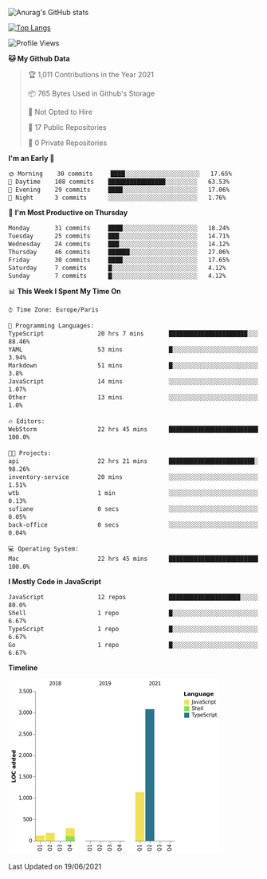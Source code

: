 ![Anurag's GitHub stats](https://github-readme-stats.vercel.app/api?username=sufiane&theme=dark&show_icons=true&count_private=true)


[![Top Langs](https://github-readme-stats.vercel.app/api/top-langs/?username=sufiane&layout=compact)](https://github.com/anuraghazra/github-readme-stats)

<!--START_SECTION:waka-->
![Profile Views](http://img.shields.io/badge/Profile%20Views-0-blue)

**🐱 My Github Data** 

> 🏆 1,011 Contributions in the Year 2021
 > 
> 📦 765 Bytes Used in Github's Storage 
 > 
> 🚫 Not Opted to Hire
 > 
> 📜 17 Public Repositories 
 > 
> 🔑 0 Private Repositories  
 > 
**I'm an Early 🐤** 

```text
🌞 Morning    30 commits     ████░░░░░░░░░░░░░░░░░░░░░   17.65% 
🌆 Daytime    108 commits    ████████████████░░░░░░░░░   63.53% 
🌃 Evening    29 commits     ████░░░░░░░░░░░░░░░░░░░░░   17.06% 
🌙 Night      3 commits      ░░░░░░░░░░░░░░░░░░░░░░░░░   1.76%

```
📅 **I'm Most Productive on Thursday** 

```text
Monday       31 commits     ████░░░░░░░░░░░░░░░░░░░░░   18.24% 
Tuesday      25 commits     ███░░░░░░░░░░░░░░░░░░░░░░   14.71% 
Wednesday    24 commits     ███░░░░░░░░░░░░░░░░░░░░░░   14.12% 
Thursday     46 commits     ██████░░░░░░░░░░░░░░░░░░░   27.06% 
Friday       30 commits     ████░░░░░░░░░░░░░░░░░░░░░   17.65% 
Saturday     7 commits      █░░░░░░░░░░░░░░░░░░░░░░░░   4.12% 
Sunday       7 commits      █░░░░░░░░░░░░░░░░░░░░░░░░   4.12%

```


📊 **This Week I Spent My Time On** 

```text
⌚︎ Time Zone: Europe/Paris

💬 Programming Languages: 
TypeScript               20 hrs 7 mins       ██████████████████████░░░   88.46% 
YAML                     53 mins             █░░░░░░░░░░░░░░░░░░░░░░░░   3.94% 
Markdown                 51 mins             █░░░░░░░░░░░░░░░░░░░░░░░░   3.8% 
JavaScript               14 mins             ░░░░░░░░░░░░░░░░░░░░░░░░░   1.07% 
Other                    13 mins             ░░░░░░░░░░░░░░░░░░░░░░░░░   1.0%

🔥 Editors: 
WebStorm                 22 hrs 45 mins      █████████████████████████   100.0%

🐱‍💻 Projects: 
api                      22 hrs 21 mins      ████████████████████████░   98.26% 
inventory-service        20 mins             ░░░░░░░░░░░░░░░░░░░░░░░░░   1.51% 
wtb                      1 min               ░░░░░░░░░░░░░░░░░░░░░░░░░   0.13% 
sufiane                  0 secs              ░░░░░░░░░░░░░░░░░░░░░░░░░   0.05% 
back-office              0 secs              ░░░░░░░░░░░░░░░░░░░░░░░░░   0.04%

💻 Operating System: 
Mac                      22 hrs 45 mins      █████████████████████████   100.0%

```

**I Mostly Code in JavaScript** 

```text
JavaScript               12 repos            ████████████████████░░░░░   80.0% 
Shell                    1 repo              █░░░░░░░░░░░░░░░░░░░░░░░░   6.67% 
TypeScript               1 repo              █░░░░░░░░░░░░░░░░░░░░░░░░   6.67% 
Go                       1 repo              █░░░░░░░░░░░░░░░░░░░░░░░░   6.67%

```


**Timeline**

![Chart not found](https://raw.githubusercontent.com/Sufiane/Sufiane/main/charts/bar_graph.png) 


 Last Updated on 19/06/2021
<!--END_SECTION:waka-->


<!--
**Sufiane/sufiane** is a ✨ _special_ ✨ repository because its `README.md` (this file) appears on your GitHub profile.

Here are some ideas to get you started:

- 🔭 I’m currently working on ...
- 🌱 I’m currently learning ...
- 👯 I’m looking to collaborate on ...
- 🤔 I’m looking for help with ...
- 💬 Ask me about ...
- 📫 How to reach me: ...
- 😄 Pronouns: ...
- ⚡ Fun fact: ...
-->
